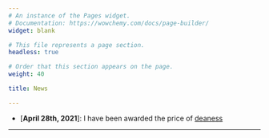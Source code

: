 ```yaml
---
# An instance of the Pages widget.
# Documentation: https://wowchemy.com/docs/page-builder/
widget: blank 

# This file represents a page section.
headless: true

# Order that this section appears on the page.
weight: 40

title: News

---
```

* [**April 28th, 2021**]: I have been awarded the price of [deaness](http://izzeddin.net/)

---